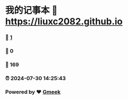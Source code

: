 # 我的记事本 :link: https://liuxc2082.github.io 
### :page_facing_up: [1](https://liuxc2082.github.io/tag.html) 
### :speech_balloon: 0 
### :hibiscus: 169 
### :alarm_clock: 2024-07-30 14:25:43 
### Powered by :heart: [Gmeek](https://github.com/Meekdai/Gmeek)
